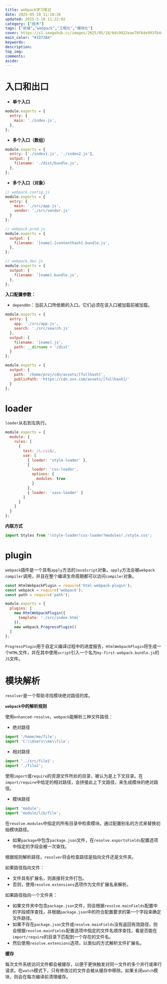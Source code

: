 ```yaml
---
title: webpack学习笔记
date: 2025-05-18 11:18:26
updated: 2025-5-18 11:22:02
category: ["技术"]
tags: ["前端","webpack","工程化","模块化"]
cover: https://s1.imagehub.cc/images/2025/05/18/6dc9922eae70f64e993fb443dec0c08a.md.webp
main_color: "#1D72B4"
keywords:
description:
top_img:
comments:
aside:
---
```


# 入口和出口

- **单个入口**
```js
module.exports = {
  entry: {
    main: './index.js',
  },
};
```
- **多个入口（数组）**
```js
module.exports = {
  entry: ['./index1.js', './index2.js'],
  output: {
    filename: './dist/bundle.js',
  },
};
```
- **多个入口（对象）**
```js
// webpack.config.js
module.exports = {
  entry: {
    main: './src/app.js',
    vendor: './src/vendor.js'
  }
};

// webpack.prod.js
module.exports = {
  output: {
    filename: '[name].[contenthash].bundle.js',
  },
};

// webpack.dev.js
module.exports = {
  output: {
    filename: '[name].bundle.js',
  },
};
```

**入口配置参数：**
- `dependOn`：当前入口所依赖的入口。它们必须在该入口被加载前被加载。

```js
module.exports = {
  entry: {
    app: './src/app.js',
    search: './src/search.js'
  },
  output: {
    filename: '[name].js',
    path: __dirname + '/dist'
  }
};

module.exports = {
  output: {
    path: '/home/proj/cdn/assets/[fullhash]',
    publicPath: 'https://cdn.xxx.com/assets/[fullhash]/'
  }
};
```

# loader

`loader`从右到左执行。
```js
module.exports = {
  module: {
    rules: [
      {
        test: /\.css$/,
        use: [
          { loader: 'style-loader' },
          {
            loader: 'css-loader',
            options: {
              modules: true
            }
          },
          { loader: 'sass-loader' }
        ]
      }
    ]
  }
};
```

**内联方式**
```js
import Styles from '!style-loader!css-loader?modules!./style.css';
```

# plugin

`webpack`插件是一个具有`apply`方法的`JavaScript`对象。`apply`方法会被`webpack compiler`调用，并且在整个编译生命周期都可以访问`compiler`对象。

```js
const HtmlWebpackPlugin = require('html-webpack-plugin');
const webpack = require('webpack');
const path = require('path');

module.exports = {
  plugins: [
    new HtmlWebpackPlugin({
      template: './src/index.html'
    }),
    new webpack.ProgressPlugin()
  ]
};
```

`ProgressPlugin`用于自定义编译过程中的进度报告，`HtmlWebpackPlugin`将生成一个`HTML`文件，并在其中使用`script`引入一个名为`my-first-webpack.bundle.js`的`JS`文件。

# 模块解析

`resolver`是一个帮助寻找模块绝对路径的库。

**`webpack`中的解析规则**

使用`enhanced-resolve`，`webpack`能解析三种文件路径：

- 绝对路径
```js
import '/home/me/file';
import 'C:\\Users\\me\\file';
```

- 相对路径
```js
import '../src/file1';
import './file2';
```
使用`import`或`require`的资源文件所处的目录，被认为是上下文目录。在`import/require`中给定的相对路径，会拼接此上下文路径，来生成模块的绝对路径。

- 模块路径
```js
import 'module';
import 'module/lib/file';
```
在`resolve.modules`中指定的所有目录中检索模块。通过配置别名的方式来替换初始模块路径。
- 如果`package`中包含`package.json`文件，在`resolve.exportsFields`配置选项中指定的字段会被一次查找。

根据规则解析路径，`resolver`将会检查路径是指向文件还是文件夹。

如果路径指向文件：
- 文件具有扩展名，则直接将文件打包。
- 否则，使用`resolve.extensions`选项作为文件扩展名来解析。

如果路径指向一个文件夹：
- 如果文件夹中包含`package.json`文件，则会根据`resolve.mainFields`配置中的字段顺序查找，并根据`package.json`中的符合配置要求的第一个字段来确定文件路径。
- 如果不存在`package.json`文件或`resolve.mainFields`没有返回有效路径，则会根据`resolve.mainFields`配置选项中指定的文件名顺序查找，看是否能在`import/require`的目录下匹配到一个存在的文件名。
- 然后使用`resolve.extensions`选项，以类似的方式解析文件扩展名。

**缓存**

每次文件系统访问文件都会被缓存，以便于更快触发对同一文件的多个并行或串行请求。在`watch`模式下，只有修改过的文件会被从缓存中移除。如果关闭`watch`模块，则会在每次编译前清理缓存。
